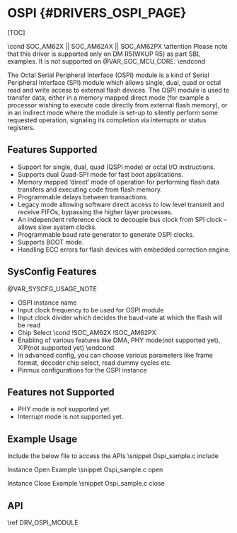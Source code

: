 # OSPI {#DRIVERS_OSPI_PAGE}

[TOC]

\cond SOC_AM62X || SOC_AM62AX || SOC_AM62PX
\attention Please note that this driver is supported only on DM R5(WKUP R5) as part SBL examples. It is not supported on @VAR_SOC_MCU_CORE.
\endcond

The Octal Serial Peripheral Interface (OSPI) module is a kind of Serial Peripheral Interface (SPI) module
which allows single, dual, quad or octal read and write access to external flash devices.
The OSPI module is used to transfer data, either in a memory mapped direct mode (for example a
processor wishing to execute code directly from external flash memory), or in an indirect mode where the
module is set-up to silently perform some requested operation, signaling its completion via interrupts or
status registers.

## Features Supported

- Support for single, dual, quad (QSPI mode) or octal I/O instructions.
- Supports dual Quad-SPI mode for fast boot applications.
- Memory mapped ‘direct’ mode of operation for performing flash data transfers and executing code from flash memory.
- Programmable delays between transactions.
- Legacy mode allowing software direct access to low level transmit and receive FIFOs, bypassing the higher layer processes.
- An independent reference clock to decouple bus clock from SPI clock – allows slow system clocks.
- Programmable baud rate generator to generate OSPI clocks.
- Supports BOOT mode.
- Handling ECC errors for flash devices with embedded correction engine.

## SysConfig Features

@VAR_SYSCFG_USAGE_NOTE

- OSPI instance name
- Input clock frequency to be used for OSPI module
- Input clock divider which decides the baud-rate at which the flash will be read
- Chip Select
\cond !SOC_AM62X !SOC_AM62PX
- Enabling of various features like DMA, PHY mode(not supported yet), XIP(not supported yet)
\endcond
- In advanced config, you can choose various parameters like frame format, decoder chip select, read dummy cycles etc.
- Pinmux configurations for the OSPI instance


## Features not Supported

- PHY mode is not supported yet.
- Interrupt mode is not supported yet.

## Example Usage

Include the below file to access the APIs
\snippet Ospi_sample.c include

Instance Open Example
\snippet Ospi_sample.c open

Instance Close Example
\snippet Ospi_sample.c close

## API

\ref DRV_OSPI_MODULE